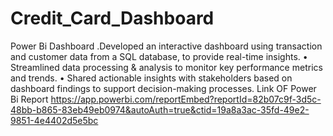 # Credit_Card_Dashboard
Power Bi Dashboard
.Developed an interactive dashboard using
transaction and customer data from a SQL database,
to provide real-time insights.
• Streamlined data processing & analysis to monitor
key performance metrics and trends.
• Shared actionable insights with stakeholders based
on dashboard findings to support decision-making
processes.
Link OF Power Bi Report
https://app.powerbi.com/reportEmbed?reportId=82b07c9f-3d5c-48bb-b865-83eb49eb0974&autoAuth=true&ctid=19a8a3ac-35fd-49e2-9851-4e4402d5e5bc
